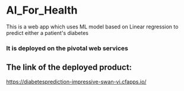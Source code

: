 # AI_For_Health
This is a web app which uses ML model based on Linear regression to predict either a patient's diabetes

### It is deployed on the pivotal web services

## The link of the deployed product:
https://diabetesprediction-impressive-swan-vi.cfapps.io/
